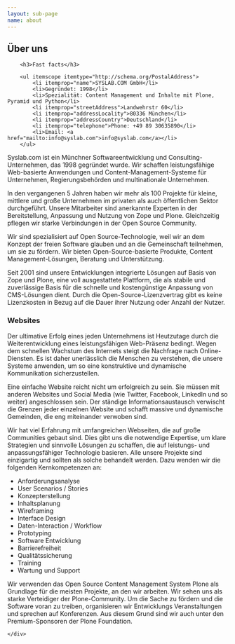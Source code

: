 ```yaml
---
layout: sub-page
name: about
---
```


<section id="about">
    <div class="container" itemscope itemtype="http://schema.org/Organization">
        <h1>Über uns</h1>

        <h3>Fast facts</h3>

        <ul itemscope itemtype="http://schema.org/PostalAddress">
            <li itemprop="name">SYSLAB.COM GmbH</li>
            <li>Gegründet: 1998</li>
            <li>Spezialität: Content Management und Inhalte mit Plone, Pyramid und Python</li>
            <li itemprop="streetAddress">Landwehrstr 60</li>
            <li itemprop="addressLocality">80336 München</li>
            <li itemprop="addressCountry">Deutschland</li>
            <li itemprop="telephone">Phone: +49 89 30635890</li>
            <li>Email: <a href="mailto:info@syslab.com">info@syslab.com</a></li>
        </ul>


<p>Syslab.com ist ein Münchner Softwareentwicklung und Consulting-Unternehmen, das 1998 gegründet wurde. Wir schaffen leistungsfähige Web-basierte Anwendungen und Content-Management-Systeme für Unternehmen, Regierungsbehörden und multinationale Unternehmen.</p>

<p>In den vergangenen 5 Jahren haben wir mehr als 100 Projekte für kleine, mittlere und große Unternehmen im privaten als auch öffentlichen Sektor durchgeführt. Unsere Mitarbeiter sind anerkannte Experten in der Bereitstellung, Anpassung und Nutzung von Zope und Plone. Gleichzeitig pflegen wir starke Verbindungen in der Open Source Community.</p>

<p>Wir sind spezialisiert auf Open Source-Technologie, weil wir an dem Konzept der freien Software glauben und an die Gemeinschaft teilnehmen, um sie zu fördern. Wir bieten Open-Source-basierte Produkte, Content Management-Lösungen, Beratung und Unterstützung.</p>

<p>Seit 2001 sind unsere Entwicklungen integrierte Lösungen auf Basis von Zope und Plone, eine voll ausgestattete Plattform, die als stabile und zuverlässige Basis für die schnelle und kostengünstige Anpassung von CMS-Lösungen dient. Durch die Open-Source-Lizenzvertrag gibt es keine Lizenzkosten in Bezug auf die Dauer ihrer Nutzung oder Anzahl der Nutzer.</p>

<h3>Websites</h3>

<p>Der ultimative Erfolg eines jeden Unternehmens ist Heutzutage durch die Weiterentwicklung eines leistungsfähigen Web-Präsenz bedingt. Wegen dem schnellen Wachstum des Internets steigt die Nachfrage nach Online-Diensten. Es ist daher unerlässlich die Menschen zu verstehen, die unsere Systeme anwenden, um so eine konstruktive und dynamische Kommunikation sicherzustellen.</p>

<p>Eine einfache Website reicht nicht um erfolgreich zu sein. Sie müssen mit anderen Websites und Social Media (wie Twitter, Facebook, LinkedIn und so weiter) angeschlossen sein. Der ständige Informationsaustausch verwischt die Grenzen jeder einzelnen Website und schafft massive und dynamische Gemeinden, die eng miteinander verwoben sind.</p>

<p>Wir hat viel Erfahrung mit umfangreichen Webseiten, die auf große Communities gebaut sind. Dies gibt uns die notwendige Expertise, um klare Strategien und sinnvolle Lösungen zu schaffen, die auf leistungs- und anpassungsfähiger Technologie basieren. Alle unsere Projekte sind einzigartig und sollten als solche behandelt werden. Dazu wenden wir die folgenden Kernkompetenzen an:
<ul>
<li>Anforderungsanalyse</li>
<li>User Scenarios / Stories</li>
<li>Konzepterstellung</li>
<li>Inhaltsplanung</li>
<li>Wireframing</li>
<li>Interface Design</li>
<li>Daten-Interaction / Workflow</li>
<li>Prototyping</li>
<li>Software Entwicklung</li>
<li>Barrierefreiheit</li>
<li>Qualitätssicherung</li>
<li>Training</li>
<li>Wartung und Support</li>
</ul>

<p>Wir verwenden das Open Source Content Management System Plone als Grundlage für die meisten Projekte, an den wir arbeiten. Wir sehen uns als starke Verteidiger der Plone-Community. Um die Sache zu fördern und die Software voran zu treiben, organisieren wir Entwicklungs Veranstaltungen und sprechen auf Konferenzen. Aus diesem Grund sind wir auch unter den Premium-Sponsoren der Plone Foundation.</p>






    </div>
</section>

